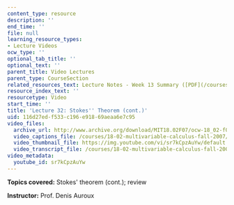 ```yaml
---
content_type: resource
description: ''
end_time: ''
file: null
learning_resource_types:
- Lecture Videos
ocw_type: ''
optional_tab_title: ''
optional_text: ''
parent_title: Video Lectures
parent_type: CourseSection
related_resources_text: Lecture Notes - Week 13 Summary ([PDF](/courses/18-02-multivariable-calculus-fall-2007/resources/lec_week13))
resource_index_text: ''
resourcetype: Video
start_time: ''
title: 'Lecture 32: Stokes'' Theorem (cont.)'
uid: 116d27ed-f533-c196-e918-69aeaa6e7c95
video_files:
  archive_url: http://www.archive.org/download/MIT18.02F07/ocw-18_02-f07-lec32_300k.mp4
  video_captions_file: /courses/18-02-multivariable-calculus-fall-2007/54b0dfbac98e5be6810fe153e4e6ce2f_sr7kCpzAuYw.vtt
  video_thumbnail_file: https://img.youtube.com/vi/sr7kCpzAuYw/default.jpg
  video_transcript_file: /courses/18-02-multivariable-calculus-fall-2007/3515522981d38f99e16097a22c2c9db6_sr7kCpzAuYw.pdf
video_metadata:
  youtube_id: sr7kCpzAuYw
---
```


**Topics covered:** Stokes' theorem (cont.); review

**Instructor:** Prof. Denis Auroux